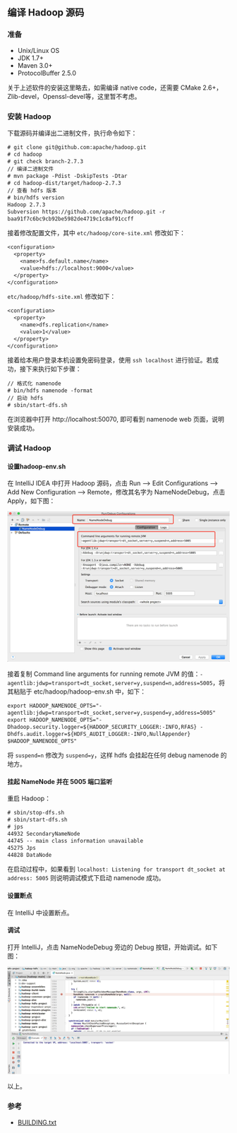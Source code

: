 ## 编译 Hadoop 源码

### 准备
- Unix/Linux OS
- JDK 1.7+
- Maven 3.0+
- ProtocolBuffer 2.5.0

关于上述软件的安装这里略去，如需编译 native code，还需要 CMake 2.6+，Zlib-devel，Openssl-devel等，这里暂不考虑。

### 安装 Hadoop
下载源码并编译出二进制文件，执行命令如下：
```
# git clone git@github.com:apache/hadoop.git
# cd hadoop
# git check branch-2.7.3
// 编译二进制文件
# mvn package -Pdist -DskipTests -Dtar
# cd hadoop-dist/target/hadoop-2.7.3
// 查看 hdfs 版本 
# bin/hdfs version
Hadoop 2.7.3
Subversion https://github.com/apache/hadoop.git -r baa91f7c6bc9cb92be5982de4719c1c8af91ccff
```

接着修改配置文件，其中 `etc/hadoop/core-site.xml` 修改如下：
```
<configuration>
  <property>
    <name>fs.default.name</name>
    <value>hdfs://localhost:9000</value>
  </property>
</configuration>
```

`etc/hadoop/hdfs-site.xml` 修改如下：
```
<configuration>
  <property>
    <name>dfs.replication</name>
    <value>1</value>
  </property>
</configuration>
```
接着给本用户登录本机设置免密码登录，使用 `ssh localhost` 进行验证。若成功，接下来执行如下步骤：
```
// 格式化 namenode
# bin/hdfs namenode -format
// 启动 hdfs
# sbin/start-dfs.sh
```

在浏览器中打开 http://localhost:50070, 即可看到 namenode web 页面，说明安装成功。

### 调试 Hadoop 

#### 设置hadoop-env.sh  
在 IntelliJ IDEA 中打开 Hadoop 源码，点击 Run --> Edit Configurations --> Add New Configuration --> Remote，修改其名字为 NameNodeDebug，点击 Apply，如下图：

![debug_conf](../img/debug_hadoop_conf.png)

接着复制 Command line arguments for running remote JVM 的值：`-agentlib:jdwp=transport=dt_socket,server=y,suspend=n,address=5005`，将其粘贴于 etc/hadoop/hadoop-env.sh 中，如下：

```
export HADOOP_NAMENODE_OPTS="-agentlib:jdwp=transport=dt_socket,server=y,suspend=y,address=5005"
export HADOOP_NAMENODE_OPTS="-Dhadoop.security.logger=${HADOOP_SECURITY_LOGGER:-INFO,RFAS} -Dhdfs.audit.logger=${HDFS_AUDIT_LOGGER:-INFO,NullAppender} $HADOOP_NAMENODE_OPTS"
```
将 `suspend=n` 修改为 `suspend=y`，这样 hdfs 会挂起在任何 debug namenode 的地方。

#### 挂起 NameNode 并在 5005 端口监听    
重启 Hadoop：
```
# sbin/stop-dfs.sh
# sbin/start-dfs.sh
# jps
44932 SecondaryNameNode
44745 -- main class information unavailable
45275 Jps
44828 DataNode
```

在启动过程中，如果看到 `localhost: Listening for transport dt_socket at address: 5005` 则说明调试模式下启动 namenode 成功。

#### 设置断点     
在 IntelliJ 中设置断点。 

#### 调试  
打开 IntelliJ，点击 NameNodeDebug 旁边的 Debug 按钮，开始调试。如下图：

![debug](../img/debug_hadoop.png)

以上。

### 参考
- [BUILDING.txt](https://github.com/apache/hadoop/blob/branch-2.7.3/BUILDING.txt)
